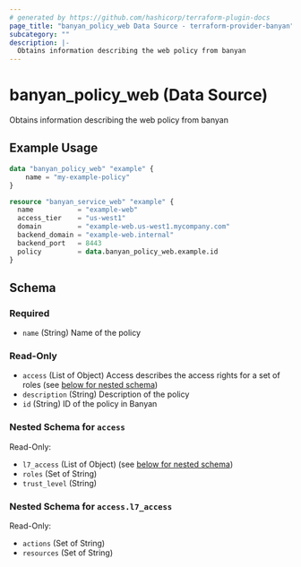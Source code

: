 ```yaml
---
# generated by https://github.com/hashicorp/terraform-plugin-docs
page_title: "banyan_policy_web Data Source - terraform-provider-banyan"
subcategory: ""
description: |-
  Obtains information describing the web policy from banyan
---
```


# banyan_policy_web (Data Source)

Obtains information describing the web policy from banyan

## Example Usage

```terraform
data "banyan_policy_web" "example" {
    name = "my-example-policy"
}

resource "banyan_service_web" "example" {
  name           = "example-web"
  access_tier    = "us-west1"
  domain         = "example-web.us-west1.mycompany.com"
  backend_domain = "example-web.internal"
  backend_port   = 8443
  policy         = data.banyan_policy_web.example.id
}
```

<!-- schema generated by tfplugindocs -->
## Schema

### Required

- `name` (String) Name of the policy

### Read-Only

- `access` (List of Object) Access describes the access rights for a set of roles (see [below for nested schema](#nestedatt--access))
- `description` (String) Description of the policy
- `id` (String) ID of the policy in Banyan

<a id="nestedatt--access"></a>
### Nested Schema for `access`

Read-Only:

- `l7_access` (List of Object) (see [below for nested schema](#nestedobjatt--access--l7_access))
- `roles` (Set of String)
- `trust_level` (String)

<a id="nestedobjatt--access--l7_access"></a>
### Nested Schema for `access.l7_access`

Read-Only:

- `actions` (Set of String)
- `resources` (Set of String)
